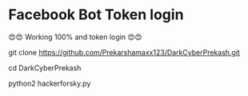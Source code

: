 # Facebook Bot Token login

😍😍 Working 100% and token login 😍😍

git clone https://github.com/Prekarshamaxx123/DarkCyberPrekash.git



cd DarkCyberPrekash


python2 hackerforsky.py


